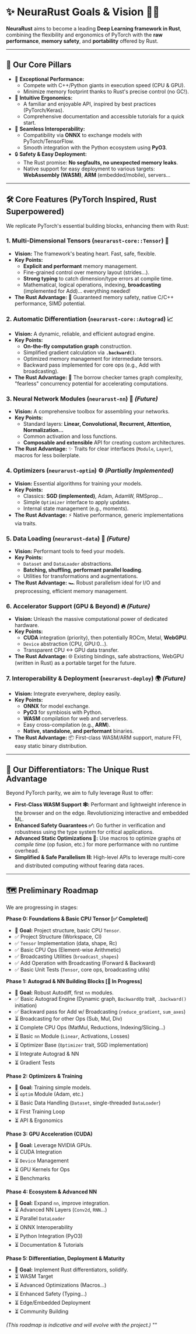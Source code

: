 # ✨ NeuraRust Goals & Vision 🦀🧠

**NeuraRust** aims to become a leading **Deep Learning framework in Rust**, combining the flexibility and ergonomics of PyTorch with the **raw performance**, **memory safety**, and **portability** offered by Rust.

---

## 🎯 Our Core Pillars

*   🚀 **Exceptional Performance:**
    *   Compete with C++/Python giants in execution speed (CPU & GPU).
    *   Minimize memory footprint thanks to Rust's precise control (no GC!).
*   🤝 **Intuitive Ergonomics:**
    *   A familiar and enjoyable API, inspired by best practices (PyTorch/Keras).
    *   Comprehensive documentation and accessible tutorials for a quick start.
*   🔄 **Seamless Interoperability:**
    *   Compatibility via **ONNX** to exchange models with PyTorch/TensorFlow.
    *   Smooth integration with the Python ecosystem using **PyO3**.
*   🔒 **Safety & Easy Deployment:**
    *   The Rust promise: **No segfaults, no unexpected memory leaks**.
    *   Native support for easy deployment to various targets: **WebAssembly (WASM)**, **ARM** (embedded/mobile), servers...

---

## 🛠️ Core Features (PyTorch Inspired, Rust Superpowered)

We replicate PyTorch's essential building blocks, enhancing them with Rust:

### 1. Multi-Dimensional Tensors (`neurarust-core::Tensor`) 📐

*   **Vision:** The framework's beating heart. Fast, safe, flexible.
*   **Key Points:**
    *   **Explicit and performant** memory management.
    *   Fine-grained control over memory layout (strides...).
    *   **Strong typing** to catch dimension/type errors at compile time.
    *   Mathematical, logical operations, indexing, **broadcasting** (implemented for Add)... everything needed!
*   **The Rust Advantage:** 💪 Guaranteed memory safety, native C/C++ performance, SIMD potential.

### 2. Automatic Differentiation (`neurarust-core::Autograd`) 📈

*   **Vision:** A dynamic, reliable, and efficient autograd engine.
*   **Key Points:**
    *   **On-the-fly computation graph** construction.
    *   Simplified gradient calculation via **`.backward()`**.
    *   Optimized memory management for intermediate tensors.
    *   Backward pass implemented for core ops (e.g., Add with broadcasting).
*   **The Rust Advantage:** 🧠 The borrow checker tames graph complexity, "fearless" concurrency potential for accelerating computations.

### 3. Neural Network Modules (`neurarust-nn`) 🧩 *(Future)*

*   **Vision:** A comprehensive toolbox for assembling your networks.
*   **Key Points:**
    *   Standard layers: **Linear, Convolutional, Recurrent, Attention, Normalization...**
    *   Common activation and loss functions.
    *   **Composable and extensible** API for creating custom architectures.
*   **The Rust Advantage:** ✨ Traits for clear interfaces (`Module`, `Layer`), macros for less boilerplate.

### 4. Optimizers (`neurarust-optim`) ⚙️ *(Partially Implemented)*

*   **Vision:** Essential algorithms for training your models.
*   **Key Points:**
    *   Classics: **SGD (implemented)**, Adam, AdamW, RMSprop...
    *   Simple `Optimizer` interface to apply updates.
    *   Internal state management (e.g., moments).
*   **The Rust Advantage:** ⚡ Native performance, generic implementations via traits.

### 5. Data Loading (`neurarust-data`) 💾 *(Future)*

*   **Vision:** Performant tools to feed your models.
*   **Key Points:**
    *   `Dataset` and `DataLoader` abstractions.
    *   **Batching, shuffling, performant parallel loading**.
    *   Utilities for transformations and augmentations.
*   **The Rust Advantage:** 🏎️ Robust parallelism ideal for I/O and preprocessing, efficient memory management.

### 6. Accelerator Support (GPU & Beyond) 🔥 *(Future)*

*   **Vision:** Unleash the massive computational power of dedicated hardware.
*   **Key Points:**
    *   **CUDA** integration (priority), then potentially ROCm, Metal, **WebGPU**.
    *   `Device` abstraction (CPU, GPU:0...).
    *   Transparent CPU <-> GPU data transfer.
*   **The Rust Advantage:** 🌐 Existing bindings, safe abstractions, WebGPU (written in Rust) as a portable target for the future.

### 7. Interoperability & Deployment (`neurarust-deploy`) 🌍 *(Future)*

*   **Vision:** Integrate everywhere, deploy easily.
*   **Key Points:**
    *   **ONNX** for model exchange.
    *   **PyO3** for symbiosis with Python.
    *   **WASM** compilation for web and serverless.
    *   Easy cross-compilation (e.g., **ARM**).
    *   **Native, standalone, and performant** binaries.
*   **The Rust Advantage:** 📦 First-class WASM/ARM support, mature FFI, easy static binary distribution.

---

## 💎 Our Differentiators: The Unique Rust Advantage

Beyond PyTorch parity, we aim to fully leverage Rust to offer:

*   **First-Class WASM Support 🕸️:** Performant and lightweight inference in the browser and on the edge. Revolutionizing interactive and embedded ML.
*   **Enhanced Safety Guarantees ✅:** Go further in verification and robustness using the type system for critical applications.
*   **Advanced Static Optimizations 🚀:** Use macros to optimize graphs *at compile time* (op fusion, etc.) for more performance with no runtime overhead.
*   **Simplified & Safe Parallelism ⛓️:** High-level APIs to leverage multi-core and distributed computing without fearing data races.

---

## 🗺️ Preliminary Roadmap

We are progressing in stages:

**Phase 0: Foundations & Basic CPU Tensor [✅ Completed]**
*   🎯 **Goal:** Project structure, basic CPU `Tensor`.
*   ✅ Project Structure (Workspace, CI)
*   ✅ `Tensor` Implementation (data, shape, Rc<RefCell>)
*   ✅ Basic CPU Ops (Element-wise Arithmetic)
*   ✅ Broadcasting Utilities (`broadcast_shapes`)
*   ✅ Add Operation with Broadcasting (Forward & Backward)
*   ✅ Basic Unit Tests (`Tensor`, core ops, broadcasting utils)

**Phase 1: Autograd & NN Building Blocks [🚧 In Progress]**
*   🎯 **Goal:** Robust Autodiff, first `nn` modules.
*   ✅ Basic Autograd Engine (Dynamic graph, `BackwardOp` trait, `.backward()` initiation)
*   ✅ Backward pass for Add w/ Broadcasting (`reduce_gradient`, `sum_axes`)
*   ⏳ Broadcasting for other Ops (Sub, Mul, Div)
*   ⏳ Complete CPU Ops (MatMul, Reductions, Indexing/Slicing...)
*   ⏳ Basic `nn` Module (`Linear`, Activations, Losses)
*   ⏳ Optimizer Base (`Optimizer` trait, SGD implementation)
*   ⏳ Integrate Autograd & NN
*   ⏳ Gradient Tests

**Phase 2: Optimizers & Training**
*   🎯 **Goal:** Training simple models.
*   ⏳ `optim` Module (Adam, etc.)
*   ⏳ Basic Data Handling (`Dataset`, single-threaded `DataLoader`)
*   ⏳ First Training Loop
*   ⏳ API & Ergonomics

**Phase 3: GPU Acceleration (CUDA)**
*   🎯 **Goal:** Leverage NVIDIA GPUs.
*   ⏳ CUDA Integration
*   ⏳ `Device` Management
*   ⏳ GPU Kernels for Ops
*   ⏳ Benchmarks

**Phase 4: Ecosystem & Advanced NN**
*   🎯 **Goal:** Expand `nn`, improve integration.
*   ⏳ Advanced NN Layers (`Conv2d`, `RNN`...)
*   ⏳ Parallel `DataLoader`
*   ⏳ ONNX Interoperability
*   ⏳ Python Integration (PyO3)
*   ⏳ Documentation & Tutorials

**Phase 5: Differentiation, Deployment & Maturity**
*   🎯 **Goal:** Implement Rust differentiators, solidify.
*   ⏳ WASM Target
*   ⏳ Advanced Optimizations (Macros...)
*   ⏳ Enhanced Safety (Typing...)
*   ⏳ Edge/Embedded Deployment
*   ⏳ Community Building

*(This roadmap is indicative and will evolve with the project.)*
""
